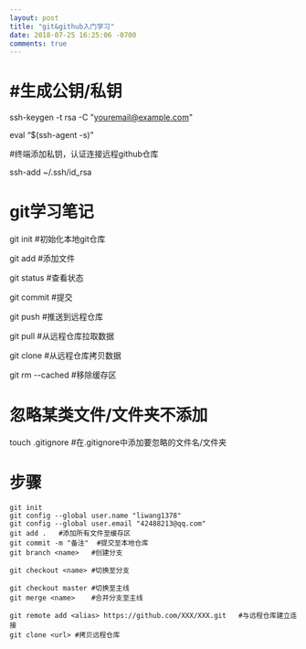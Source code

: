 ```yaml
---
layout: post
title: "git&github入门学习"
date: 2018-07-25 16:25:06 -0700
comments: true
---
```


#生成公钥/私钥
===
ssh-keygen -t rsa -C "youremail@example.com"

eval “$(ssh-agent -s)”


#终端添加私钥，认证连接远程github仓库

ssh-add ~/.ssh/id_rsa

git学习笔记
============
git init	#初始化本地git仓库<br/>

git add <file>	#添加文件<br/>
  
  
  
git status		#查看状态<br/>

git commit		#提交

git push		#推送到远程仓库

git pull		#从远程仓库拉取数据

git clone		#从远程仓库拷贝数据

git rm --cached <file>	#移除缓存区
  

忽略某类文件/文件夹不添加
===========
touch .gitignore
#在.gitignore中添加要忽略的文件名/文件夹 

步骤
==========
```
git init
git config --global user.name "liwang1378"
git config --global user.email "42488213@qq.com"
git add .	#添加所有文件至缓存区
git commit -m "备注"	#提交至本地仓库
git branch <name>	#创建分支

git checkout <name>	#切换至分支

git checkout master	#切换至主线
git merge <name>	#合并分支至主线

git remote add <alias> https://github.com/XXX/XXX.git	#与远程仓库建立连接
git clone <url>	#拷贝远程仓库
```



